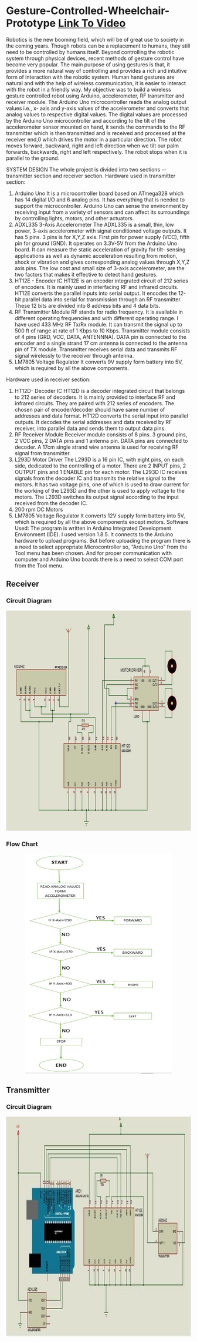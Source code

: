 # Gesture-Controlled-Wheelchair-Prototype [Link To Video](https://drive.google.com/file/d/1FH-nXaGbcin1mFUFOG9DO98hyh8G5ery/view?usp=sharing)
Robotics is the new booming field, which will be of great use to society in the coming years. Though robots can be a replacement to humans, they still need to be controlled by humans itself. Beyond controlling the robotic system through physical devices, recent methods of gesture control have become very popular. The main purpose of using gestures is that, it provides a more natural way of controlling and provides a rich and intuitive form of interaction with the robotic system. Human hand gestures are natural and with the help of wireless communication, it is easier to interact with the robot in a friendly way.
My objective was to build a wireless gesture controlled robot using Arduino, accelerometer, RF transmitter and receiver module. The Arduino Uno microcontroller reads the analog output values i.e., x- axis and y-axis values of the accelerometer and converts that analog values to respective digital values. The digital values are processed by the Arduino Uno microcontroller and according to the tilt of the accelerometer sensor mounted on hand, it sends the commands to the RF transmitter which is then transmitted and is received and processed at the receiver end,0 which drives the motor in a particular direction. The robot moves forward, backward, right and left direction when we tilt our palm forwards, backwards, right and left respectively. The robot stops when it is parallel to the ground.

SYSTEM DESIGN
The whole project is divided into two sections -- transmitter section and receiver section. 
Hardware used in transmitter section:
1.	Arduino Uno 
    It is a microcontroller board based on ATmega328 which has 14 digital I/O and 6 analog pins. It has everything that is needed to         support the microcontroller. Arduino Uno can sense the environment by receiving  input  from a  variety of sensors and  can affect       its surroundings by controlling lights, motors, and other actuators.
2.	ADXL335 3-Axis Accelerometer 
    The ADXL335 is a small, thin, low power, 3-axis accelerometer  with  signal conditioned voltage outputs. It has 5 pins. 3 pins is       for X,Y,Z axis. First pin for power supply (VCC), fifth pin for ground (GND). It operates on 3.3V-5V from the Arduino Uno board. It     can measure the static acceleration of gravity for tilt- sensing applications as well as dynamic acceleration resulting from motion,     shock or vibration and gives corresponding analog values through X,Y,Z axis pins. The low cost and small size of 3-axis                 accelerometer, are the two factors that makes it effective to detect hand gestures.
3.	HT12E - Encoder IC
    HT12E is an encoder integrated circuit of 212 series of encoders. It is mainly used in interfacing RF and infrared circuits. HT12E       converts the parallel inputs into serial output. It encodes the 12-bit parallel data into serial for transmission through an RF
    transmitter. These 12 bits are divided into 8 address bits and 4 data bits. 
4.	RF Transmitter Module
    RF stands for radio frequency. It is available in different operating frequencies and with different operating range. I have used       433 MHz RF Tx/Rx module. It can transmit the signal up to 500 ft of range at rate of 1 Kbps to 10 Kbps. Transmitter module consists     of 4 pins (GRD, VCC, DATA, ANTENNNA). DATA pin is connected to the encoder and a single strand 17 cm antenna is connected to the         antenna pin of TX module. Transmitter receives serial data and transmits RF signal wirelessly to the receiver through antenna.
5.	LM7805 Voltage Regulator
    It converts 9V supply form battery into 5V, which is required by all the above components.

Hardware used in receiver section:
1.	HT12D- Decoder IC
    HT12D is a decoder integrated circuit that belongs to 212 series of decoders.  It is mainly provided to interface RF and infrared       circuits.  They are paired with 212 series of encoders. The chosen pair of encoder/decoder should have same number of addresses and     data format. HT12D converts the serial input into parallel outputs. It decodes the serial addresses and data received by RF             receiver, into parallel data and sends them to output data pins.
2.	RF Receiver Module
    Receiver module consists of 8 pins. 3 ground pins, 2 VCC pins, 2 DATA pins and 1 antenna pin. DATA pins are connected to decoder. A     17cm single strand wire antenna is used for receiving RF signal from transmitter.
3.	L293D Motor Driver
    The L293D is a 16 pin IC, with eight pins, on each side, dedicated to the controlling of a motor. There are 2 INPUT pins, 2 OUTPUT       pins and 1 ENABLE pin for each motor. The L293D IC receives signals from the decoder IC and transmits the relative signal to the         motors. It has two voltage pins, one of which is used to draw current for the working of the L293D and the other is used to apply       voltage to the motors. The L293D switches its output signal according to the input received from the decoder IC.
4.	200 rpm DC Motors
5.	LM7805 Voltage Regulator
    It converts 12V supply form battery into 5V, which is required by all the above components except motors.
Software Used:
  The program is written in Arduino Integrated Development Environment (IDE). I used version 1.8.5. It connects to the Arduino hardware   to upload programs. But before uploading the program there is a need to select appropriate Microcontroller so, “Arduino Uno” from the   Tool menu has been chosen.  And for proper communication with computer and Arduino Uno boards there is a need to select COM port from   the Tool menu.

## Receiver
### Circuit Diagram
<p align= "center">
<img width=800" height="600" src="receiver_circuit_dia.jpg"><br>
</p>

### Flow Chart
<p align= "center">
<img width="400" height="600" src="flow_chart.JPG"><br>
</p>

## Transmitter
### Circuit Diagram
<p align= "center">
<img width="800" height="600" src="transmitter_circuit_dia.jpg"><br>
</p>
  
  

